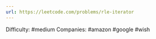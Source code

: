 ```yaml
---
url: https://leetcode.com/problems/rle-iterator
---
```


Difficulty: #medium
Companies: #amazon #google #wish